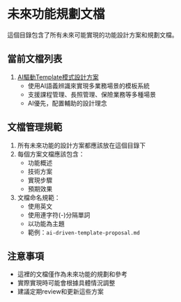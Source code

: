 # 未來功能規劃文檔

這個目錄包含了所有未來可能實現的功能設計方案和規劃文檔。

## 當前文檔列表

1. [AI驅動Template模式設計方案](./AI_DRIVEN_TEMPLATE_PROPOSAL.md)
   - 使用AI語義辨識來實現多業務場景的模板系統
   - 支援課程管理、長照管理、保險業務等多種場景
   - AI優先，配置輔助的設計理念

## 文檔管理規範

1. 所有未來功能的設計方案都應該放在這個目錄下
2. 每個方案文檔應該包含：
   - 功能概述
   - 技術方案
   - 實現步驟
   - 預期效果
3. 文檔命名規範：
   - 使用英文
   - 使用連字符(-)分隔單詞
   - 以功能為主題
   - 範例：`ai-driven-template-proposal.md`

## 注意事項

- 這裡的文檔僅作為未來功能的規劃和參考
- 實際實現時可能會根據具體情況調整
- 建議定期review和更新這些方案 